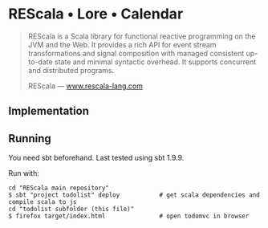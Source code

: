 # REScala • Lore • Calendar

>
> REScala is a Scala library for functional reactive programming on the JVM and
> the Web. It provides a rich API for event stream transformations and signal
> composition with managed consistent up-to-date state and minimal syntactic
> overhead. It supports concurrent and distributed programs.
>
> REScala — www.rescala-lang.com
>

## Implementation

## Running

You need sbt beforehand. Last tested using sbt 1.9.9.

Run with:

~~~
cd "REScala main repository"
$ sbt "project todolist" deploy           # get scala dependencies and compile scala to js
cd "todolist subfolder (this file)"
$ firefox target/index.html               # open todomvc in browser
~~~




